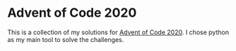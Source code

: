 # Advent of Code 2020
This is a collection of my solutions for [Advent of Code 2020](https://adventofcode.com/2020).
I chose python as my main tool to solve the challenges. 
